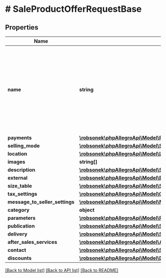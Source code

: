 # # SaleProductOfferRequestBase

## Properties

Name | Type | Description | Notes
------------ | ------------- | ------------- | -------------
**name** | **string** | Name (title) of an offer. Length cannot be more than 75 characters. Read more: &lt;a href&#x3D;\&quot;../../tutorials/jak-jednym-requestem-wystawic-oferte-powiazana-z-produktem-D7Kj9gw4xFA#tytul-oferty\&quot; target&#x3D;\&quot;_blank\&quot;&gt;PL&lt;/a&gt;  / &lt;a href&#x3D;\&quot;../../tutorials/list-offer-assigned-product-one-request-D7Kj9M71Bu6#offer-title\&quot; target&#x3D;\&quot;_blank\&quot;&gt;EN&lt;/a&gt; . | [optional]
**payments** | [**\robsonek\phpAllegroApi\Model\Payments**](Payments.md) |  | [optional]
**selling_mode** | [**\robsonek\phpAllegroApi\Model\SellingMode**](SellingMode.md) |  | [optional]
**location** | [**\robsonek\phpAllegroApi\Model\Location**](Location.md) |  | [optional]
**images** | **string[]** |  | [optional]
**description** | [**\robsonek\phpAllegroApi\Model\StandardizedDescription**](StandardizedDescription.md) |  | [optional]
**external** | [**\robsonek\phpAllegroApi\Model\ExternalId**](ExternalId.md) |  | [optional]
**size_table** | [**\robsonek\phpAllegroApi\Model\SaleProductOfferRequestBaseAllOfSizeTable**](SaleProductOfferRequestBaseAllOfSizeTable.md) |  | [optional]
**tax_settings** | [**\robsonek\phpAllegroApi\Model\OfferTaxSettings**](OfferTaxSettings.md) |  | [optional]
**message_to_seller_settings** | [**\robsonek\phpAllegroApi\Model\MessageToSellerSettings**](MessageToSellerSettings.md) |  | [optional]
**category** | **object** |  | [optional]
**parameters** | [**\robsonek\phpAllegroApi\Model\ParameterProductOfferRequest[]**](ParameterProductOfferRequest.md) |  | [optional]
**publication** | [**\robsonek\phpAllegroApi\Model\SaleProductOfferRequestBaseAllOfPublication**](SaleProductOfferRequestBaseAllOfPublication.md) |  | [optional]
**delivery** | [**\robsonek\phpAllegroApi\Model\SaleProductOfferRequestBaseAllOfDelivery**](SaleProductOfferRequestBaseAllOfDelivery.md) |  | [optional]
**after_sales_services** | [**\robsonek\phpAllegroApi\Model\AfterSalesServicesProductOfferRequest**](AfterSalesServicesProductOfferRequest.md) |  | [optional]
**contact** | [**\robsonek\phpAllegroApi\Model\SaleProductOfferRequestBaseAllOfContact**](SaleProductOfferRequestBaseAllOfContact.md) |  | [optional]
**discounts** | [**\robsonek\phpAllegroApi\Model\DiscountsProductOfferRequest**](DiscountsProductOfferRequest.md) |  | [optional]

[[Back to Model list]](../../README.md#models) [[Back to API list]](../../README.md#endpoints) [[Back to README]](../../README.md)
